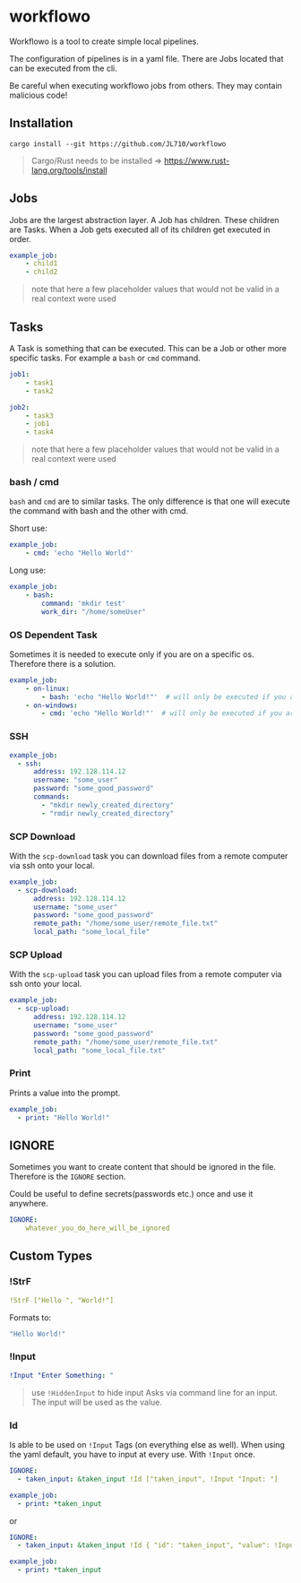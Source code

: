 # workflowo

Workflowo is a tool to create simple local pipelines.

The configuration of pipelines is in a yaml file. There are Jobs located that can be executed from the cli.

Be careful when executing workflowo jobs from others. They may contain malicious code!


## Installation
```
cargo install --git https://github.com/JL710/workflowo
```
> Cargo/Rust needs to be installed => https://www.rust-lang.org/tools/install

## Jobs
Jobs are the largest abstraction layer. 
A Job has children. 
These children are Tasks. 
When a Job gets executed all of its children get executed in order.
```yaml
example_job:
    - child1
    - child2
```
> note that here a few placeholder values that would not be valid in a real context were used


## Tasks
A Task is something that can be executed. This can be a Job or other more specific tasks. For example a `bash` or `cmd` command.
```yaml
job1:
    - task1
    - task2

job2:
    - task3
    - job1
    - task4
```
> note that here a few placeholder values that would not be valid in a real context were used

### bash / cmd
`bash` and `cmd` are to similar tasks. The only difference is that one will execute the command with bash and the other with cmd.

Short use:
```yaml
example_job:
    - cmd: 'echo "Hello World"'
```

Long use:
```yaml
example_job:
    - bash:
        command: 'mkdir test'
        work_dir: "/home/someUser"
```

### OS Dependent Task
Sometimes it is needed to execute only if you are on a specific os.
Therefore there is a solution.
```yaml
example_job:
    - on-linux:
        - bash: 'echo "Hello World!"'  # will only be executed if you are on Linux
    - on-windows:
        - cmd: 'echo "Hello World!"'  # will only be executed if you are on Windows
```

### SSH
```yaml
example_job:
  - ssh:
      address: 192.128.114.12
      username: "some_user"
      password: "some_good_password"
      commands:
        - "mkdir newly_created_directory"
        - "rmdir newly_created_directory"
```

### SCP Download
With the `scp-download` task you can download files from a remote computer via ssh onto your local.
```yaml
example_job:
  - scp-download:
      address: 192.128.114.12
      username: "some_user"
      password: "some_good_password"
      remote_path: "/home/some_user/remote_file.txt"
      local_path: "some_local_file"
```

### SCP Upload
With the `scp-upload` task you can upload files from a remote computer via ssh onto your local.
```yaml
example_job:
  - scp-upload:
      address: 192.128.114.12
      username: "some_user"
      password: "some_good_password"
      remote_path: "/home/some_user/remote_file.txt"
      local_path: "some_local_file.txt"
```

### Print
Prints a value into the prompt.
```yaml
example_job:
  - print: "Hello World!"
```


## IGNORE
Sometimes you want to create content that should be ignored in the file. Therefore is the `IGNORE` section. 

Could be useful to define secrets(passwords etc.) once and use it anywhere.
```yaml
IGNORE:
    whatever_you_do_here_will_be_ignored
```


## Custom Types
### !StrF
```yaml
!StrF ["Hello ", "World!"]
```
Formats to:
```yaml
"Hello World!"
```

### !Input
```yaml
!Input "Enter Something: "
```
> use `!HiddenInput` to hide input
Asks via command line for an input. The input will be used as the value.

### Id
Is able to be used on `!Input` Tags (on everything else as well). When using the yaml default, you have to input at every use. With `!Input` once.
```yaml
IGNORE:
  - taken_input: &taken_input !Id ["taken_input", !Input "Input: "]

example_job:
  - print: *taken_input
```
or
```yaml
IGNORE:
  - taken_input: &taken_input !Id { "id": "taken_input", "value": !Input "Input: " }

example_job:
  - print: *taken_input
```